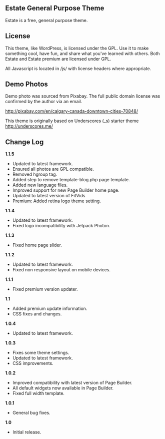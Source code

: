 Estate General Purpose Theme
---------------
Estate is a free, general purpose theme.


License
---------------
This theme, like WordPress, is licensed under the GPL. Use it to make something cool, have fun, and share what you've learned with others. Both Estate and Estate premium are licensed under GPL.

All Javascript is located in /js/ with license headers where appropriate.

Demo Photos
---------------
Demo photo was sourced from Pixabay. The full public domain license was confirmed by the author via an email.

http://pixabay.com/en/calgary-canada-downtown-cities-70848/

This theme is originally based on Underscores (_s) starter theme http://underscores.me/


Change Log
---------------

**1.1.5**
* Updated to latest framework.
* Ensured all photos are GPL compatible.
* Removed hgroup tag.
* Added step to remove template-blog.php page template.
* Added new language files.
* Improved support for new Page Builder home page.
* Updated to latest version of FitVids
* Premium: Added retina logo theme setting.

**1.1.4**
* Updated to latest framework.
* Fixed logo incompatibility with Jetpack Photon.

**1.1.3**
* Fixed home page slider.

**1.1.2**
* Updated to latest framework.
* Fixed non responsive layout on mobile devices.

**1.1.1**
* Fixed premium version updater.

**1.1**
* Added premium update information.
* CSS fixes and changes.

**1.0.4**
* Updated to latest framework.

**1.0.3**
* Fixes some theme settings.
* Updated to latest framework.
* CSS improvements.

**1.0.2**
* Improved compatibility with latest version of Page Builder.
* All default widgets now available in Page Builder.
* Fixed full width template.

**1.0.1**
* General bug fixes.

**1.0**
* Initial release.